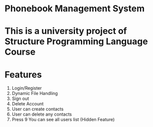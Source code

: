 # Phonebook Management System
# This is a university project of Structure Programming Language Course
# Features
1. Login/Register
2. Dynamic File Handling
3. Sign out
4. Delete Account
5. User can create contacts
6. User can delete any contacts
7. Press 9 You can see all users list (Hidden Feature)
